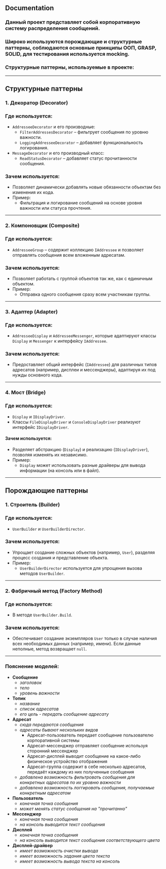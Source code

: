 ## Documentation
### Данный проект представляет собой корпоративную систему распределения сообщений.
### Широко используются порождающие и структурные паттерны, соблюдаются основные принципы ООП, GRASP, SOLID, для тестирования используется mocking.
### Структурные паттерны, используемые в проекте:
---

## **Структурные паттерны**

### **1. Декоратор (Decorator)**

### **Где используется:**
- `AddresseeDecorator` и его производные:
  - `FilterAddressesDecorator` – фильтрует сообщения по уровню важности.
  - `LoggingAddresseeDecorator` – добавляет функциональность логирования.
- `MessageDecorator` и его производный класс:
  - `ReadStatusDecorator` – добавляет статус прочитанности сообщения.

### **Зачем используется:**
- Позволяет динамически добавлять новые обязанности объектам без изменения их кода.
- Пример:
  - Фильтрация и логирование сообщений на основе уровня важности или статуса прочтения.

---

### **2. Компоновщик (Composite)**

### **Где используется:**
- `AddresseeGroup` – содержит коллекцию `IAddressee` и позволяет отправлять сообщения всем вложенным адресатам.

### **Зачем используется:**
- Позволяет работать с группой объектов так же, как с единичным объектом.
- Пример:
  - Отправка одного сообщения сразу всем участникам группы.

---

### **3. Адаптер (Adapter)**

### **Где используется:**
- `AddresseeDisplay` и `AddresseeMessenger`, которые адаптируют классы `Display` и `Messenger` к интерфейсу `IAddressee`.

### **Зачем используется:**
- Предоставляет общий интерфейс (`IAddressee`) для различных типов адресатов (например, дисплеи и мессенджеры), адаптируя их под нужды основного кода.

---

### **4. Мост (Bridge)**

### **Где используется:**
- `Display` и `IDisplayDriver`.
- Классы `FileDisplayDriver` и `ConsoleDisplayDriver` реализуют интерфейс `IDisplayDriver`.

#### **Зачем используется:**
- Разделяет абстракцию (`Display`) и реализацию (`IDisplayDriver`), позволяя изменять их независимо.
- Пример:
  - `Display` может использовать разные драйверы для вывода информации (на консоль или в файл).

---

## **Порождающие паттерны**

### **1. Строитель (Builder)**

### **Где используется:**
- `UserBuilder` и `UserBuilderDirector`.

### **Зачем используется:**
- Упрощает создание сложных объектов (например, `User`), разделяя процесс создания и представление объекта.
- Пример:
  - `UserBuilderDirector` используется для упрощения вызова методов `UserBuilder`.

---

### **2. Фабричный метод (Factory Method)**

### **Где используется:**
- В методе `UserBuilder.Build`.

### **Зачем используется:**
- Обеспечивает создание экземпляров `User` только в случае наличия всех необходимых данных (например, имени). Если данные неполные, метод возвращает `null`.

---

### Пояснение моделей:
- **Сообщение**
  - *заголовок*
  - *тело*
  - *уровень важности*
- **Топик**
  - *название*
  - *список адресатов*
  - *его цель - передать сообщение адресату*
- **Адресат**
  - *сюда передаются сообщения*
  - *адресаты бывают нескольких видов*
    - Адресат-пользователь передает сообщение пользователю корпоративной системы
    - Адресат-мессенджер отправляет сообщение используя сторонний мессенджер
    - Адресат-дисплей выводит сообщение на какое-либо физическое устройство отображения
    - Адресат-группа содержит в себе несколько адресатов, передаёт каждому из них полученные сообщения
  - *добавлена возможность фильтровать сообщения для конкретных адресатов по их уровню важности*
  - *добавлена возможность логгировать сообщения, получаемые конкретным адресатом*
- **Пользователь**
  - *конечная точка сообщения*
  - *может менять статус сообщения на "прочитанно"*
- **Мессенджер**
  - *конечная точка сообщения*
  - *на консоль выводится текст сообщения*
- **Дисплей**
  - *конечная точка сообщения*
  - *на консоль выводится текст сообщения соответствующего цвета*
- **Дисплей-драйвер**
  - *имеет возможность очистки вывода*
  - *имеет возможность задания цвета текста*
  - *имеет возможность вывода текста на консоль*
